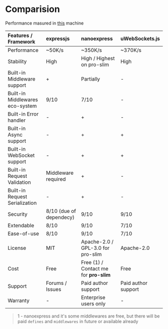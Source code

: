 # Comparision

Performance masured in [this](https://github.com/nanoexpress/nanoexpress-vps-bench#machine) machine

| Features / Framework  | expressjs | nanoexpress | uWebSockets.js |
| :--- | :--- | :--- | :--- |
| Performance | ~50K/s | ~350K/s | ~370K/s |
| Stability | High | High / Highest on pro-slim | High |
| Built-in Middleware support | + | Partially | - |
| Built-in Middlewares eco-system | 9/10 | 7/10 | - |
| Built-in Error handler | - | + | - |
| Built-in Async support | - | + | + |
| Built-in WebSocket support | - | + | + |
| Built-in Request Validation | Middleware required | + | - |
| Built-in Request Serialization | - | + | - |
| Security | 8/10 \(due of dependecy\) | 9/10 | 9/10 |
| Extendable | 8/10 | 9/10 | 7/10 |
| Ease-of-use | 8/10 | 9/10 | 7/10 |
| License | MIT | Apache-2.0 / GPL-3.0 for pro-slim | Apache-2.0 |
| Cost | Free | Free \(1\) / Contact me for **pro-slim** | Free |
| Support | Forums / Issues | Paid author support  | Paid author support |
| Warranty | - | Enterprise users only | - |

> 1 - nanoexpress and it's some middlewares are free, but there will be paid `defines` and `middlewares` in future or available already

